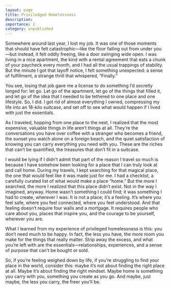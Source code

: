 ```yaml
---
layout: page
title: Priviledged Homelessness
description: 
importance: 1
category: unpublished
---
```


Somewhere around last year, I lost my job. It was one of those moments that should have felt catastrophic—like the floor falling out from under you—but instead, it felt oddly freeing, like a door swinging wide open. I was living in a nice apartment, the kind with a rental agreement that eats a chunk of your paycheck every month, and I had all the usual trappings of stability. But the minute I got that layoff notice, I felt something unexpected: a sense of fulfillment, a strange thrill that whispered, “Finally.”

You see, losing that job gave me a license to do something I’d secretly longed for: let go. Let go of the apartment, let go of the things that filled it, and let go of the idea that I needed to be tethered to one place and one lifestyle. So, I did. I got rid of almost everything I owned, compressing my life into an 18-kilo suitcase, and set off to see what would happen if I lived with just the essentials.

As I traveled, hopping from one place to the next, I realized that the most expensive, valuable things in life aren’t things at all. They’re the conversations you have over coffee with a stranger who becomes a friend, the sunset you watch alone on a foreign beach, and the quiet satisfaction of knowing you can carry everything you need with you. These are the riches that can’t be quantified, the treasures that don’t fit in a suitcase.

I would be lying if I didn’t admit that part of the reason I travel so much is because I have somehow been looking for a place that I can truly look at and call home. During my travels, I kept searching for that magical place, the one that would feel like it was made just for me. I had a checklist, a carefully curated list of what would make a place “home.” But the more I searched, the more I realized that this place didn’t exist. Not in the way I imagined, anyway. Home wasn’t something I could find; it was something I had to create, wherever I was. It is not a place; it’s a feeling. It’s where you feel safe, where you feel connected, where you feel understood. And that feeling doesn’t require four walls and a mortgage. It requires people who care about you, places that inspire you, and the courage to be yourself, wherever you are.

What I learned from my experience of privileged homelessness is this: you don’t need much to be happy. In fact, the less you have, the more room you make for the things that really matter. Strip away the excess, and what you’re left with are the essentials—relationships, experiences, and a sense of purpose that can’t be bought or sold.

So, if you’re feeling weighed down by life, if you’re struggling to find your place in the world, consider this: maybe it’s not about finding the right place at all. Maybe it’s about finding the right mindset. Maybe home is something you carry with you, something you create as you go. And maybe, just maybe, the less you carry, the freer you’ll be.